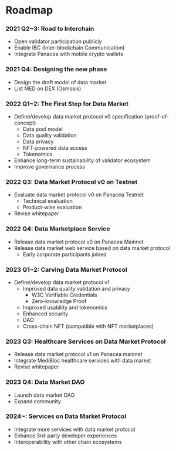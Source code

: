 # Roadmap

### 2021 Q2~3: Road to Interchain

- Open validator participation publicly
- Enable IBC (Inter-blockchain Communication)
- Integrate Panacea with mobile crypto wallets

### 2021 Q4: Designing the new phase

- Design the draft model of data market
- List MED on DEX (Osmosis)

### 2022 Q1~2: The First Step for Data Market

- Define/develop data market protocol v0 specification (proof-of-concept)
  - Data pool model
  - Data quality validation
  - Data privacy
  - NFT-powered data access
  - Tokenomics
- Enhance long-term sustainability of validator ecosystem
- Improve governance process

### 2022 Q3: Data Market Protocol v0 on Testnet

- Evaluate data market protocol v0 on Panacea Testnet
  - Technical evaluation
  - Product-wise evaluation
- Revise whitepaper

### 2022 Q4: Data Marketplace Service

- Release data market protocol v0 on Panacea Mainnet
- Release data market web service based on data market protocol
  - Early corporate participants joined

### 2023 Q1~2: Carving Data Market Protocol

- Define/develop data market protocol v1
  - Improved data quality validation and privacy
    - W3C Verifiable Credentials
    - Zero-knowledge Proof
  - Improved usability and tokenomics
  - Enhanced security
  - DAO
  - Cross-chain NFT (compatible with NFT marketplaces)

### 2023 Q3: Healthcare Services on Data Market Protocol

- Release data market protocol v1 on Panacea mainnet
- Integrate MediBloc healthcare services with data market
- Revise whitepaper

### 2023 Q4: Data Market DAO

- Launch data market DAO
- Expand community

### 2024~: Services on Data Market Protocol

- Integrate more services with data market protocol
- Enhance 3rd-party developer experiences
- Interoperability with other chain ecosystems
